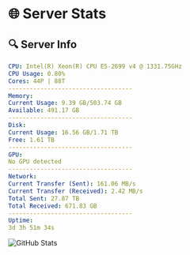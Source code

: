 # 🌐 Server Stats
## 🔍 Server Info
```yaml
CPU: Intel(R) Xeon(R) CPU E5-2699 v4 @ 1331.75GHz
CPU Usage: 0.80%
Cores: 44P | 88T
-----------------------------------
Memory:
Current Usage: 9.39 GB/503.74 GB
Available: 491.17 GB
-----------------------------------
Disk:
Current Usage: 16.56 GB/1.71 TB
Free: 1.61 TB
-----------------------------------
GPU:
No GPU detected
-----------------------------------
Network:
Current Transfer (Sent): 161.06 MB/s
Current Transfer (Received): 2.42 MB/s
Total Sent: 27.87 TB
Total Received: 671.83 GB
-----------------------------------
Uptime:
3d 3h 51m 34s
```
![GitHub Stats](https://img.shields.io/badge/Updated-2025-02-11_02:34:52-blue)